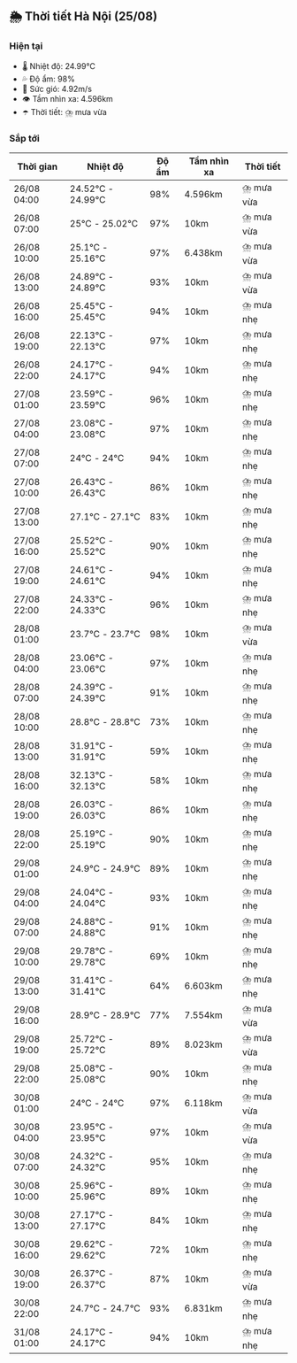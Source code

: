 ## 🌦️ Thời tiết Hà Nội (25/08)

### Hiện tại

- 🌡️ Nhiệt độ: 24.99℃
- 💦 Độ ẩm: 98%
- 💨 Sức gió: 4.92m/s
- 👁️ Tầm nhìn xa: 4.596km
- ☂️ Thời tiết: ⛈️ mưa vừa

### Sắp tới

| Thời gian | Nhiệt độ | Độ ẩm | Tầm nhìn xa | Thời tiết |
| --- | --- | --- | --- | --- |
| 26/08 04:00 | 24.52℃ - 24.99℃ | 98% | 4.596km | ⛈️ mưa vừa |
| 26/08 07:00 | 25℃ - 25.02℃ | 97% | 10km | ⛈️ mưa vừa |
| 26/08 10:00 | 25.1℃ - 25.16℃ | 97% | 6.438km | ⛈️ mưa vừa |
| 26/08 13:00 | 24.89℃ - 24.89℃ | 93% | 10km | ⛈️ mưa vừa |
| 26/08 16:00 | 25.45℃ - 25.45℃ | 94% | 10km | ⛈️ mưa nhẹ |
| 26/08 19:00 | 22.13℃ - 22.13℃ | 97% | 10km | ⛈️ mưa nhẹ |
| 26/08 22:00 | 24.17℃ - 24.17℃ | 94% | 10km | ⛈️ mưa nhẹ |
| 27/08 01:00 | 23.59℃ - 23.59℃ | 96% | 10km | ⛈️ mưa nhẹ |
| 27/08 04:00 | 23.08℃ - 23.08℃ | 97% | 10km | ⛈️ mưa nhẹ |
| 27/08 07:00 | 24℃ - 24℃ | 94% | 10km | ⛈️ mưa nhẹ |
| 27/08 10:00 | 26.43℃ - 26.43℃ | 86% | 10km | ⛈️ mưa nhẹ |
| 27/08 13:00 | 27.1℃ - 27.1℃ | 83% | 10km | ⛈️ mưa nhẹ |
| 27/08 16:00 | 25.52℃ - 25.52℃ | 90% | 10km | ⛈️ mưa nhẹ |
| 27/08 19:00 | 24.61℃ - 24.61℃ | 94% | 10km | ⛈️ mưa nhẹ |
| 27/08 22:00 | 24.33℃ - 24.33℃ | 96% | 10km | ⛈️ mưa nhẹ |
| 28/08 01:00 | 23.7℃ - 23.7℃ | 98% | 10km | ⛈️ mưa vừa |
| 28/08 04:00 | 23.06℃ - 23.06℃ | 97% | 10km | ⛈️ mưa nhẹ |
| 28/08 07:00 | 24.39℃ - 24.39℃ | 91% | 10km | ⛈️ mưa nhẹ |
| 28/08 10:00 | 28.8℃ - 28.8℃ | 73% | 10km | ⛈️ mưa nhẹ |
| 28/08 13:00 | 31.91℃ - 31.91℃ | 59% | 10km | ⛈️ mưa nhẹ |
| 28/08 16:00 | 32.13℃ - 32.13℃ | 58% | 10km | ⛈️ mưa nhẹ |
| 28/08 19:00 | 26.03℃ - 26.03℃ | 86% | 10km | ⛈️ mưa nhẹ |
| 28/08 22:00 | 25.19℃ - 25.19℃ | 90% | 10km | ⛈️ mưa nhẹ |
| 29/08 01:00 | 24.9℃ - 24.9℃ | 89% | 10km | ⛈️ mưa nhẹ |
| 29/08 04:00 | 24.04℃ - 24.04℃ | 93% | 10km | ⛈️ mưa nhẹ |
| 29/08 07:00 | 24.88℃ - 24.88℃ | 91% | 10km | ⛈️ mưa nhẹ |
| 29/08 10:00 | 29.78℃ - 29.78℃ | 69% | 10km | ⛈️ mưa nhẹ |
| 29/08 13:00 | 31.41℃ - 31.41℃ | 64% | 6.603km | ⛈️ mưa nhẹ |
| 29/08 16:00 | 28.9℃ - 28.9℃ | 77% | 7.554km | ⛈️ mưa vừa |
| 29/08 19:00 | 25.72℃ - 25.72℃ | 89% | 8.023km | ⛈️ mưa vừa |
| 29/08 22:00 | 25.08℃ - 25.08℃ | 90% | 10km | ⛈️ mưa nhẹ |
| 30/08 01:00 | 24℃ - 24℃ | 97% | 6.118km | ⛈️ mưa vừa |
| 30/08 04:00 | 23.95℃ - 23.95℃ | 97% | 10km | ⛈️ mưa vừa |
| 30/08 07:00 | 24.32℃ - 24.32℃ | 95% | 10km | ⛈️ mưa nhẹ |
| 30/08 10:00 | 25.96℃ - 25.96℃ | 89% | 10km | ⛈️ mưa nhẹ |
| 30/08 13:00 | 27.17℃ - 27.17℃ | 84% | 10km | ⛈️ mưa nhẹ |
| 30/08 16:00 | 29.62℃ - 29.62℃ | 72% | 10km | ⛈️ mưa nhẹ |
| 30/08 19:00 | 26.37℃ - 26.37℃ | 87% | 10km | ⛈️ mưa vừa |
| 30/08 22:00 | 24.7℃ - 24.7℃ | 93% | 6.831km | ⛈️ mưa nhẹ |
| 31/08 01:00 | 24.17℃ - 24.17℃ | 94% | 10km | ⛈️ mưa nhẹ |
